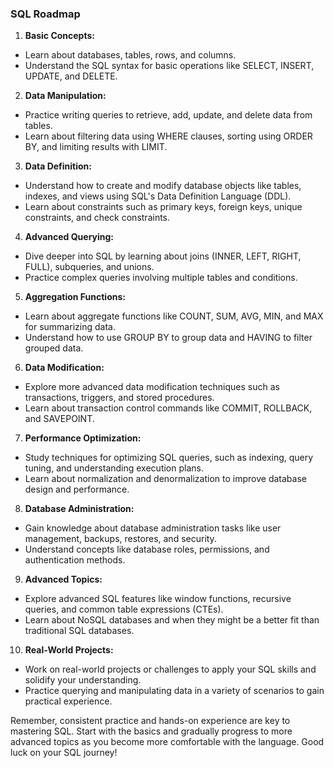 ### SQL Roadmap

1. **Basic Concepts:**
- Learn about databases, tables, rows, and columns.
- Understand the SQL syntax for basic operations like SELECT, INSERT, UPDATE, and DELETE.

2. **Data Manipulation:**
- Practice writing queries to retrieve, add, update, and delete data from tables.
- Learn about filtering data using WHERE clauses, sorting using ORDER BY, and limiting results with LIMIT.

3. **Data Definition:**
- Understand how to create and modify database objects like tables, indexes, and views using SQL's Data Definition Language (DDL).
- Learn about constraints such as primary keys, foreign keys, unique constraints, and check constraints.

4. **Advanced Querying:**
- Dive deeper into SQL by learning about joins (INNER, LEFT, RIGHT, FULL), subqueries, and unions.
- Practice complex queries involving multiple tables and conditions.

5. **Aggregation Functions:**
- Learn about aggregate functions like COUNT, SUM, AVG, MIN, and MAX for summarizing data.
- Understand how to use GROUP BY to group data and HAVING to filter grouped data.

6. **Data Modification:**
- Explore more advanced data modification techniques such as transactions, triggers, and stored procedures.
- Learn about transaction control commands like COMMIT, ROLLBACK, and SAVEPOINT.

7. **Performance Optimization:**
- Study techniques for optimizing SQL queries, such as indexing, query tuning, and understanding execution plans.
- Learn about normalization and denormalization to improve database design and performance.

8. **Database Administration:**
- Gain knowledge about database administration tasks like user management, backups, restores, and security.
- Understand concepts like database roles, permissions, and authentication methods.

9. **Advanced Topics:**
- Explore advanced SQL features like window functions, recursive queries, and common table expressions (CTEs).
- Learn about NoSQL databases and when they might be a better fit than traditional SQL databases.

10. **Real-World Projects:**
- Work on real-world projects or challenges to apply your SQL skills and solidify your understanding.
- Practice querying and manipulating data in a variety of scenarios to gain practical experience.

Remember, consistent practice and hands-on experience are key to mastering SQL. Start with the basics and gradually progress to more advanced topics as you become more comfortable with the language. Good luck on your SQL journey!
